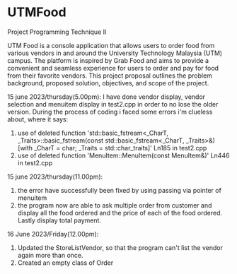 # UTMFood
Project Programming Technique II

UTM Food is a console application that allows users to order food from various vendors in and 
around the University Technology Malaysia (UTM) campus. The platform is inspired by Grab 
Food and aims to provide a convenient and seamless experience for users to order and pay for 
food from their favorite vendors. This project proposal outlines the problem background, 
proposed solution, objectives, and scope of the project.


15 june 2023/thursday(5.00pm):
I have done vendor display, vendor selection and menuitem display in test2.cpp in order to no lose the older version.
During the process of coding i faced some errors i'm clueless about, where it says:
1. use of deleted function 'std::basic_fstream<_CharT, _Traits>::basic_fstream(const std::basic_fstream<_CharT, _Traits>&) [with _CharT = char; _Traits = std::char_traits<char>]' Ln185 in test2.cpp
2. use of deleted function 'MenuItem::MenuItem(const MenuItem&)' Ln446 in test2.cpp

15 june 2023/thursday(11.00pm):
1. the error have successfully been fixed by using passing via pointer of menuitem
2. the program now are able to ask multiple order from customer and display all the food ordered and the price of each of the food ordered. Lastly display total payment.

16 June 2023/Friday(12.00pm):
1. Updated the StoreListVendor, so that the program can't list the vendor again more than once.
2. Created an empty class of Order
